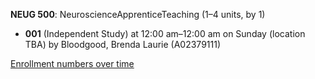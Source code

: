 **NEUG 500**: NeuroscienceApprenticeTeaching (1–4 units, by 1)

- **001** (Independent Study) at 12:00 am–12:00 am on Sunday (location TBA) by Bloodgood, Brenda Laurie (A02379111)

[Enrollment numbers over time](./NEUG500.tsv)

